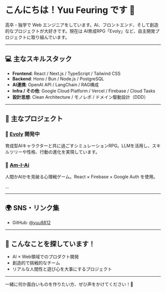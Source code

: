 # こんにちは！Yuu Feuring です 👋

高卒・独学で Web エンジニアをしています。AI、フロントエンド、そして創造的なプロジェクトが大好きです。現在は AI育成RPG「Evoly」など、自主開発プロジェクトに取り組んでいます。

---

## 💻 主なスキルスタック

- **Frontend**: React / Next.js / TypeScript / Tailwind CSS
- **Backend**: Hono / Bun / Node.js / PostgreSQL
- **AI連携**: OpenAI API / LangChain / RAG構成
- **Infra / その他**: Google Cloud Platform / Vercel / Firebase / Cloud Tasks
- **設計思想**: Clean Architecture / モノレポ / ドメイン駆動設計（DDD）

---

## 🚀 主なプロジェクト

### 🌱 [Evoly](https://github.com/yuu8812/evoly) 開発中
育成型AIキャラクターと共に過ごすシミュレーションRPG。LLMを活用し、スキルツリーや性格、行動の進化を実現しています。

### 🧠 [Am-I-Ai](https://github.com/yuu8812/am-i-ai)
人間かAIかを見破る心理戦ゲーム。React × Firebase × Google Auth を使用。

...

---

## 🌍 SNS・リンク集

- GitHub: [@yuu8812](https://github.com/yuu8812)

---

## 📩 こんなことを探しています！

- AI × Web領域でのプロダクト開発
- 創造的で挑戦的なチーム
- リアルな人間性と遊び心を大事にするプロジェクト

---

一緒に何か面白いものを作りたい方、ぜひ声をかけてください！🚀
